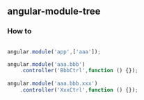 ## angular-module-tree

### How to

```javascript

angular.module('app',['aaa']);

angular.module('aaa.bbb')
    .controller('BbbCtrl',function () {});
    
angular.module('aaa.bbb.xxx')
    .controller('XxxCtrl',function () {});

```
